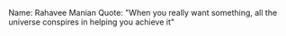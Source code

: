 Name: Rahavee Manian
Quote: "When you really want something, all the universe conspires in helping you achieve it"
